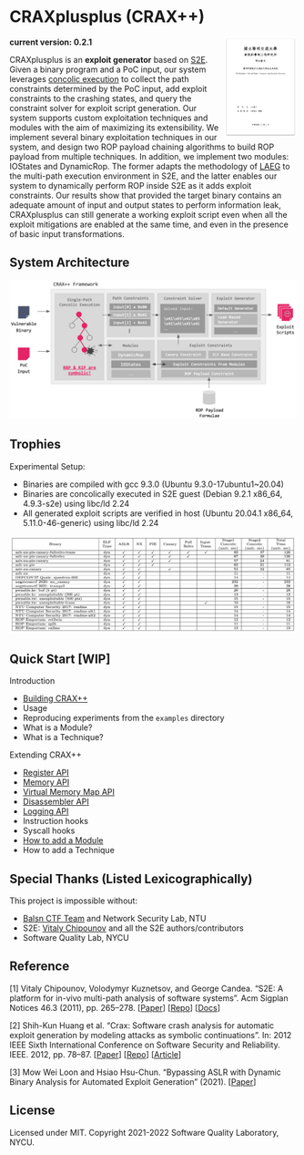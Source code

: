 # CRAXplusplus (CRAX++)

<a href="Documentation/thesis.png"><img src="Documentation/thesis.png" width="25%" align="right"></a>

**current version: 0.2.1**

CRAXplusplus is an **exploit generator** based on [S2E](http://s2e.systems/). Given a binary program and a PoC input, our system leverages [concolic execution](https://en.wikipedia.org/wiki/Concolic_testing) to collect the path constraints determined by the PoC input, add exploit constraints to the crashing states, and query the constraint solver for exploit script generation. Our system supports custom exploitation techniques and modules with the aim of maximizing its extensibility. We implement several binary exploitation techniques in our system, and design two ROP payload chaining algorithms to build ROP payload from multiple techniques. In addition, we implement two modules: IOStates and DynamicRop. The former adapts the methodology of [LAEG](#reference) to the multi-path execution environment in S2E, and the latter enables our system to dynamically perform ROP inside S2E as it adds exploit constraints. Our results show that provided the target binary contains an adequate amount of input and output states to perform information leak, CRAXplusplus can still generate a working exploit script even when all the exploit mitigations are enabled at the same time, and even in the presence of basic input transformations.

## System Architecture

![](Documentation/arch.png)

## Trophies

Experimental Setup:

* Binaries are compiled with gcc 9.3.0 (Ubuntu 9.3.0-17ubuntu1~20.04)
* Binaries are concolically executed in S2E guest (Debian 9.2.1 x86_64, 4.9.3-s2e) using libc/ld 2.24
* All generated exploit scripts are verified in host (Ubuntu 20.04.1 x86_64, 5.11.0-46-generic) using libc/ld 2.24

![](Documentation/evaluation.png)

## Quick Start \[WIP]

Introduction

* [Building CRAX++](Documentation/Build.md)
* Usage
* Reproducing experiments from the `examples` directory
* What is a Module?
* What is a Technique?

Extending CRAX++

* [Register API](Documentation/API.md#register)
* [Memory API](Documentation/API.md#memory)
* [Virtual Memory Map API](Documentation/API.md#virtual-memory-map)
* [Disassembler API](Documentation/API.md#disassembler)
* [Logging API](Documentation/API.md#logging)
* Instruction hooks
* Syscall hooks
* [How to add a Module](Documentation/Module.md)
* How to add a Technique

## Special Thanks (Listed Lexicographically)

This project is impossible without:

* [Balsn CTF Team](https://github.com/balsn) and Network Security Lab, NTU
* S2E: [Vitaly Chipounov](https://github.com/vitalych/) and all the S2E authors/contributors
* Software Quality Lab, NYCU

## Reference

[1] Vitaly Chipounov, Volodymyr Kuznetsov, and George Candea. “S2E: A platform for in-vivo multi-path analysis of software systems”. Acm Sigplan Notices 46.3 (2011), pp. 265–278. [[Paper](https://dslab.epfl.ch/pubs/selsymbex.pdf)] [[Repo](https://github.com/S2E/s2e)] [[Docs](http://s2e.systems/docs/)]

[2] Shih-Kun Huang et al. “Crax: Software crash analysis for automatic exploit generation by modeling attacks as symbolic continuations”. In: 2012 IEEE Sixth International Conference on Software Security and Reliability. IEEE. 2012, pp. 78–87. [[Paper](https://ir.nctu.edu.tw/bitstream/11536/24012/1/000332520700022.pdf)] [[Repo](https://github.com/SQLab/CRAX/tree/workable)] [[Article](https://skhuang.web.nctu.edu.tw/research/)]

[3] Mow Wei Loon and Hsiao Hsu-Chun. “Bypassing ASLR with Dynamic Binary Analysis for Automated Exploit Generation” (2021). [[Paper](https://www.airitilibrary.com/Publication/alDetailedMesh1?DocID=U0001-0508202117214500)]

## License

Licensed under MIT. Copyright 2021-2022 Software Quality Laboratory, NYCU.
